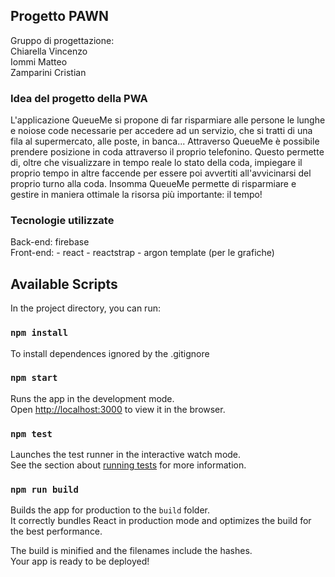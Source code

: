 ## Progetto PAWN 
Gruppo di progettazione:<br>
Chiarella Vincenzo<br>
Iommi Matteo<br>
Zamparini Cristian<br>

### Idea del progetto della PWA
L'applicazione QueueMe si propone di far risparmiare alle persone le lunghe e noiose code necessarie per accedere ad un servizio, che si tratti di una fila al supermercato, alle poste, in banca...
Attraverso QueueMe è possibile prendere posizione in coda attraverso il proprio telefonino.
Questo permette di, oltre che visualizzare in tempo reale lo stato della coda, impiegare il proprio tempo in altre faccende per essere poi avvertiti all'avvicinarsi del proprio turno alla coda.
Insomma QueueMe permette di risparmiare e gestire in maniera ottimale la risorsa più importante: il tempo!<br>

### Tecnologie utilizzate
Back-end: firebase<br>
Front-end: - react
           - reactstrap
           - argon template (per le grafiche)


## Available Scripts

In the project directory, you can run:<br>

### `npm install`
To install dependences ignored by the .gitignore

### `npm start`

Runs the app in the development mode.<br>
Open [http://localhost:3000](http://localhost:3000) to view it in the browser.

### `npm test`

Launches the test runner in the interactive watch mode.<br>
See the section about [running tests](https://facebook.github.io/create-react-app/docs/running-tests) for more information.

### `npm run build`

Builds the app for production to the `build` folder.<br>
It correctly bundles React in production mode and optimizes the build for the best performance.

The build is minified and the filenames include the hashes.<br>
Your app is ready to be deployed!


